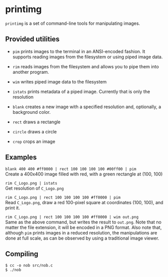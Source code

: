 # printimg
`printimg` is a set of command-line tools for manipulating images.

## Provided utilities
- `pim` prints images to the terminal in an ANSI-encoded fashion. It supports reading images from the filesystem or using piped image data.
- `rim` reads images from the filesystem and allows you to pipe them into another program.
- `wim` writes piped image data to the filesystem
- `istats` prints metadata of a piped image. Currently that is only the resolution

- `blank` creates a new image with a specified resolution and, optionally, a background color.

- `rect` draws a rectangle
- `circle` draws a circle
- `crop` crops an image

## Examples
`blank 400 400 #ff0000 | rect 100 100 100 100 #00ff00 | pim` <br>
Create a 400x400 image filled with red, with a green rectangle at (100, 100)

`rim C_Logo.png | istats` <br>
Get resolution of `C_Logo.png`

`rim C_Logo.png | rect 100 100 100 100 #ff0000 | pim` <br>
Read `C_Logo.png`, draw a red 100-pixel square at coordinates (100, 100), and print it.

`rim C_Logo.png | rect 100 100 100 100 #ff0000 | wim out.png` <br>
Same as the above command, but writes the result to `out.png`. Note that no matter the file extension, it will be encoded in a PNG format. Also note that, although `pim` prints images in a reduced resolution, the manipulations are done at full scale, as can be observed by using a traditional image viewer.

## Compiling
```console
$ cc -o nob src/nob.c
$ ./nob
```

